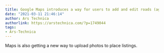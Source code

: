 ```yaml
---
title: Google Maps introduces a way for users to add and edit roads (again)
date: "2021-03-11 21:46:14"
author: Ars Technica
authorlink: https://arstechnica.com/?p=1749044
tags:
- Ars-Technica
---
```

Maps is also getting a new way to upload photos to place listings.